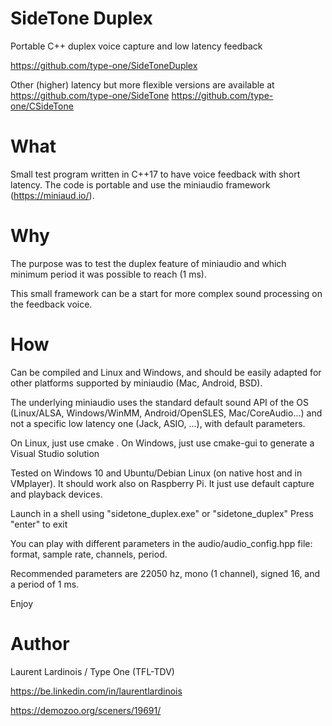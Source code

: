 # SideTone Duplex
Portable C++ duplex voice capture and low latency feedback

https://github.com/type-one/SideToneDuplex

Other (higher) latency but more flexible versions are available at 
https://github.com/type-one/SideTone
https://github.com/type-one/CSideTone

# What
Small test program written in C++17 to have voice feedback with short latency. 
The code is portable and use the miniaudio framework (https://miniaud.io/).

# Why
The purpose was to test the duplex feature of miniaudio and which minimum period
it was possible to reach (1 ms).

This small framework can be a start for more complex sound processing on the feedback voice.

# How
Can be compiled and Linux and Windows, and should be easily
adapted for other platforms supported by miniaudio (Mac, Android, BSD).

The underlying miniaudio uses the standard default sound API of the OS (Linux/ALSA, Windows/WinMM, 
Android/OpenSLES, Mac/CoreAudio...) and not a specific low latency one (Jack, ASIO, ...),
with default parameters.

On Linux, just use cmake .
On Windows, just use cmake-gui to generate a Visual Studio solution

Tested on Windows 10 and Ubuntu/Debian Linux (on native host and in VMplayer).
It should work also on Raspberry Pi.
It just use default capture and playback devices.

Launch in a shell using "sidetone_duplex.exe" or "sidetone_duplex"
Press "enter" to exit

You can play with different parameters in the audio/audio_config.hpp
file: format, sample rate, channels, period.

Recommended parameters are 22050 hz, mono (1 channel), signed 16, and a period of 1 ms.

Enjoy

# Author
Laurent Lardinois / Type One (TFL-TDV)

https://be.linkedin.com/in/laurentlardinois

https://demozoo.org/sceners/19691/
